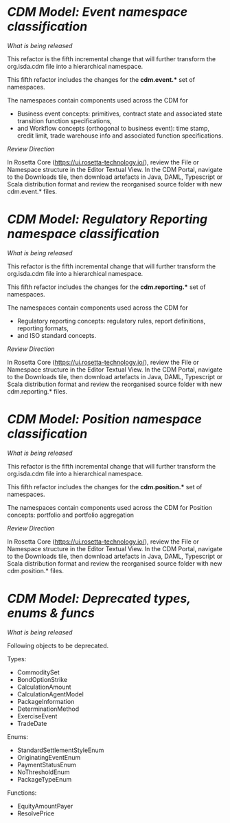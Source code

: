 # *CDM Model: Event namespace classification*

_What is being released_

This refactor is the fifth incremental change that will further transform the org.isda.cdm file into a hierarchical namespace.

This fifth refactor includes the changes for the __cdm.event.*__ set of namespaces.

The namespaces contain components used across the CDM for 
* Business event concepts: primitives, contract state and associated state transition function specifications,
* and Workflow concepts (orthogonal to business event): time stamp, credit limit, trade warehouse info and associated function specifications.

_Review Direction_

In Rosetta Core (https://ui.rosetta-technology.io/), review the File or Namespace structure in the Editor Textual View. In the CDM Portal, 
navigate to the Downloads tile, then download artefacts in Java, DAML, Typescript or Scala distribution format and review the reorganised source folder with new cdm.event.* files.

# *CDM Model: Regulatory Reporting namespace classification*

_What is being released_

This refactor is the fifth incremental change that will further transform the org.isda.cdm file into a hierarchical namespace.

This fifth refactor includes the changes for the __cdm.reporting.*__ set of namespaces.

The namespaces contain components used across the CDM for 
* Regulatory reporting concepts: regulatory rules, report definitions, reporting formats,
* and ISO standard concepts.

_Review Direction_

In Rosetta Core (https://ui.rosetta-technology.io/), review the File or Namespace structure in the Editor Textual View. In the CDM Portal, 
navigate to the Downloads tile, then download artefacts in Java, DAML, Typescript or Scala distribution format and review the reorganised source folder with new cdm.reporting.* files.

# *CDM Model: Position namespace classification*

_What is being released_

This refactor is the fifth incremental change that will further transform the org.isda.cdm file into a hierarchical namespace.

This fifth refactor includes the changes for the __cdm.position.*__ set of namespaces.

The namespaces contain components used across the CDM for Position concepts: portfolio and portfolio aggregation

_Review Direction_

In Rosetta Core (https://ui.rosetta-technology.io/), review the File or Namespace structure in the Editor Textual View. In the CDM Portal, 
navigate to the Downloads tile, then download artefacts in Java, DAML, Typescript or Scala distribution format and review the reorganised source folder with new cdm.position.* files.

# *CDM Model: Deprecated types, enums & funcs*

_What is being released_

Following objects to be deprecated.

Types:
* CommoditySet
* BondOptionStrike
* CalculationAmount
* CalculationAgentModel
* PackageInformation
* DeterminationMethod
* ExerciseEvent
* TradeDate

Enums: 
* StandardSettlementStyleEnum
* OriginatingEventEnum
* PaymentStatusEnum
* NoThresholdEnum
* PackageTypeEnum

Functions:
* EquityAmountPayer
* ResolvePrice 